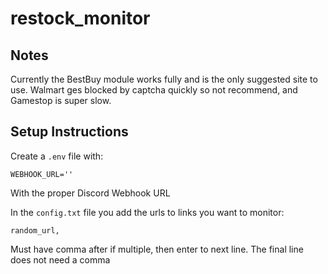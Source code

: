 # restock_monitor
## Notes
Currently the BestBuy module works fully and is the only suggested site to use.
Walmart ges blocked by captcha quickly so not recommend, and Gamestop is super slow.
## Setup Instructions
Create a `.env` file with:

	WEBHOOK_URL=''

With the proper Discord Webhook URL

In the `config.txt` file you add the urls to links you want to monitor:

	random_url,

Must have comma after if multiple, then enter to next line. The final line does not need a comma